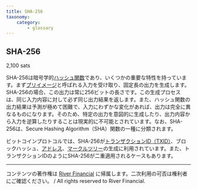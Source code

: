 ```yaml
---
title: SHA-256
taxonomy:
    category:
        - glossary
---
```


## SHA-256
2,100 sats

SHA-256は暗号学的[ハッシュ関数](https://lostinbitcoin.jp/glossary/hash_function/)であり、いくつかの重要な特性を持っています。まず[プリイメージ](https://lostinbitcoin.jp/glossary/preimage/)と呼ばれる入力を受け取り、固定長の出力を生成します。SHA-256の場合、この出力は常に256ビットの長さです。この生成プロセスは、同じ入力内容に対して必ず同じ出力結果を返します。また、ハッシュ関数の出力結果は予測が極めて困難で、入力にわずかな変化があれば、出力は完全に異なるものになります。そのため、特定の出力を意図的に生成したり、出力内容から入力を逆算したりすることは現実的に不可能とされています。なお、SHA-256は、Secure Hashing Algorithm（SHA）関数の一種に分類されます。

ビットコインプロトコルでは、SHA-256が[トランザクションID（TXID）](https://lostinbitcoin.jp/glossary/txid/)、ブロックハッシュ、[アドレス](https://lostinbitcoin.jp/glossary/address/)、[マークルツリー](https://lostinbitcoin.jp/glossary/merkle_tree/)の生成に利用されています。また、トランザクションIDのようにSHA-256が二重適用されるケースもあります。

---
コンテンツの著作権は [River Financial](https://river.com/) に帰属します。二次利用の可否は権利者にご確認ください。 / All rights reserved to River Financial.
